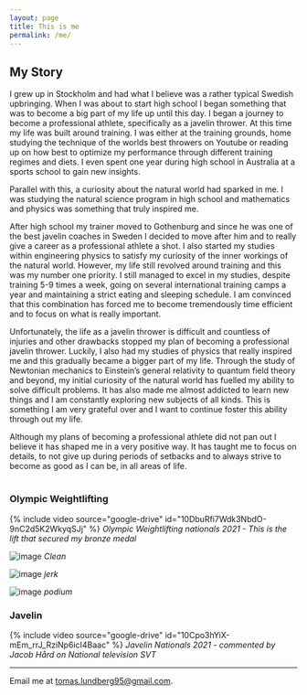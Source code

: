 ```yaml
---
layout: page
title: This is me
permalink: /me/
---
```


## My Story
I grew up in Stockholm and had what I believe was a rather typical Swedish upbringing. When I was about to start high school I began something that was to become a big part of my life up until this day. I began a journey to become a professional athlete, specifically as a javelin thrower. At this time my life was built around training. I was either at the training grounds, home studying the technique of the worlds best throwers on Youtube or reading up on how best to optimize my performance through different training regimes and diets. I even spent one year during high school in Australia at a sports school to gain new insights.

Parallel with this, a curiosity about the natural world had sparked in me. I was studying the natural science program in high school and mathematics and physics was something that truly inspired me.

After high school my trainer moved to Gothenburg and since he was one of the best javelin coaches in Sweden I decided to move after him and to really give a career as a professional athlete a shot. I also started my studies within engineering physics to satisfy my curiosity of the inner workings of the natural world. However, my life still revolved around training and this was my number one priority. I still managed to excel in my studies, despite training 5-9 times a week, going on several international training camps a year and maintaining a strict eating and sleeping schedule. I am convinced that this combination has forced me to become tremendously time efficient and to focus on what is really important.

Unfortunately, the life as a javelin thrower is difficult and countless of injuries and other drawbacks stopped my plan of becoming a professional javelin thrower. Luckily, I also had my studies of physics that really inspired me and this gradually became a bigger part of my life. Through the study of Newtonian mechanics to Einstein’s general relativity to quantum field theory and beyond, my initial curiosity of the natural world has fuelled my ability to solve difficult problems. It has also made me almost addicted to learn new things and I am constantly exploring new subjects of all kinds. This is something I am very grateful over and I want to continue foster this ability through out my life.



Although my plans of becoming a professional athlete did not pan out I believe it has shaped me in a very positive way. It has taught me to focus on details, to not give up during periods of setbacks and to always strive to become as good as I can be, in all areas of life.


#
### Olympic Weightlifting
{% include video source="google-drive" id="10DbuRfi7Wdk3NbdO-9nC2d5K2WkyqSJj" %}
_Olympic Weightlifting nationals 2021 - This is the lift that secured my bronze medal_

![image](https://drive.google.com/uc?export=view&id=10E0KGifHjSGL1XhztCWs1fq7jK00rCKh)
_Clean_

![image](https://drive.google.com/uc?export=view&id=10DoxNqcz8N4mpfVehxhqB_XR4u1B1uVC)
_jerk_

![image](https://drive.google.com/uc?export=view&id=10DiXyWmQusXvjomwMLzFzedfeFGoPrCw)
_podium_

### Javelin
{% include video source="google-drive" id="10Cpo3hYiX-mEm_rrJ_RziNp6icI4Baac" %}
_Javelin Nationals 2021 - commented by Jacob Hård on National television SVT_


---

Email me at [tomas.lundberg95@gmail.com](mailto:tomas.lundberg95@gmail.com).